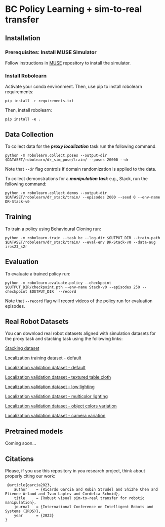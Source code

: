 # BC Policy Learning + sim-to-real transfer

## Installation

### Prerequisites: Install MUSE Simulator
Follow instructions in [MUSE](https://github.com/deepmind/mujoco) repository to install the simulator.

### Install Robolearn

Activate your conda environment. Then, use pip to install robolearn requirements:

```
pip install -r requirements.txt
```

Then, install robolearn:

```
pip install -e .
```


## Data Collection

To collect data for the ***proxy localization*** task run the following command:

```
python -m robolearn.collect.poses --output-dir $DATASET/robolearn/dr_sim_pose/train/ --poses 20000 --dr
```

Note that `--dr` flag controls if domain randomization is applied to the data.

To collect demonstrations for a ***manipulation task*** e.g., Stack, run the following command:

```
python -m robolearn.collect.demos --output-dir $DATASET/robolearn/dr_stack/train/ --episodes 2000 --seed 0 --env-name DR-Stack-v0
```


## Training

To train a policy using Behavioural Cloning run:

```
python -m robolearn.train --task bc --log-dir $OUTPUT_DIR --train-path $DATASET/robolearn/dr_stack/train/ --eval-env DR-Stack-v0 --data-aug iros23_s2r
```

## Evaluation
To evaluate a trained policy run:

```
python -m robolearn.evaluate.policy --checkpoint $OUTPUT_DIR/checkpoint.pth --env-name Stack-v0 --episodes 250 --checkpoint $OUTPUT_DIR  --record
```
Note that `--record` flag will record videos of the policy run for evaluation episodes.

## Real Robot Datasets

You can download real robot datasets aligned with simulation datasets for the proxy task and stacking task using the following links:

[Stacking dataset](https://drive.google.com/file/d/1l0p45EC3ZlFWctf0EvOpmD70neglqQoR/view?usp=sharing)

[Localization training dataset - default](https://drive.google.com/file/d/1ZhG2Dy8NQcasQ5SpCgtis4M4F3j28xwa/view?usp=sharing)

[Localization validation dataset - default](https://drive.google.com/file/d/1wfSFlpKqeKdsVPmsilvGQegFmeYnJLXj/view?usp=sharing)

[Localization validation dataset - textured table cloth](https://drive.google.com/file/d/1ZtXmJUkOd1qIPU10Cdox5WfsecfN5zH9/view?usp=sharing)

[Localization validation dataset - low lighting](https://drive.google.com/file/d/1kamPnEsRuPdxICTqaON3Vy51cN3mSzfL/view?usp=sharing)

[Localization validation dataset - multicolor lighting](https://drive.google.com/file/d/1D6Og4Qt7KsSAaywztCVO7GX-maeiBEaH/view?usp=sharing)

[Localization validation dataset - object colors variation](https://drive.google.com/file/d/1aGHbjqicZ3Yxh0FtfyGIwYGFKZV7cLNC/view?usp=sharing)

[Localization validation dataset - camera variation](https://drive.google.com/file/d/1XQARMlfynxML6fGQFoLb2zcnGEufdLlB/view?usp=sharing)

## Pretrained models

Coming soon...

## Citations

Please, if you use this repository in you research project, think about properly citing our work:

```
 @article{garcia2023,
    author    = {Ricardo Garcia and Robin Strudel and Shizhe Chen and Etienne Arlaud and Ivan Laptev and Cordelia Schmid},
    title     = {Robust visual sim-to-real transfer for robotic manipulation},
    journal   = {International Conference on Intelligent Robots and Systems (IROS)},
    year      = {2023}
}    
```
